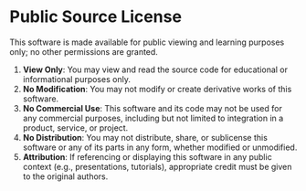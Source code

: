 # Public Source License

This software is made available for public viewing and learning purposes only; no other permissions are granted.

1. **View Only**: You may view and read the source code for educational or informational purposes only.
2. **No Modification**: You may not modify or create derivative works of this software.
3. **No Commercial Use**: This software and its code may not be used for any commercial purposes, including but not limited to integration in a product, service, or project.
4. **No Distribution**: You may not distribute, share, or sublicense this software or any of its parts in any form, whether modified or unmodified.
5. **Attribution**: If referencing or displaying this software in any public context (e.g., presentations, tutorials), appropriate credit must be given to the original authors.
